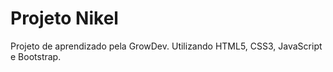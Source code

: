 # Projeto Nikel

Projeto de aprendizado pela GrowDev.
Utilizando HTML5, CSS3, JavaScript e Bootstrap.

